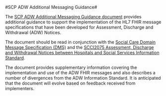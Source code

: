 #SCP ADW Additional Messaging Guidance#

The <a href="SCP-ADW-AdditionalMessagingGuidance-v1.0.pdf"> SCP ADW Additional Messaging Guidance document</a> provides additional guidance to support the implementation of the HL7 FHIR message specifications that have been developed for Assessment, Discharge and Withdrawal (ADW) Notices.

The document should be read in conjunction with the [Social Care Domain Message Specification (DMS)]  and the [SCCI2075 Assessment, Discharge and Withdrawal Notices between Hospitals and Social Services Information Standard].

The document provides supplementary information covering the implementation and use of the ADW FHIR messages and also describes a number of divergences from the ADW Information Standard. It is anticipated that the document will evolve based on feedback received from implementers.

[Social Care Domain Message Specification (DMS)]: https://nhsconnect.github.io/FHIR-ADW-Messaging/Generated/Chapter.1.About/index.html
[SCCI2075 Assessment, Discharge and Withdrawal Notices between Hospitals and Social Services Information Standard]: http://content.digital.nhs.uk/isce/publication/scci2075